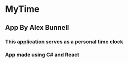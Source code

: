 # MyTime

## App By Alex Bunnell

### This application serves as a personal time clock

### App made using C# and React
